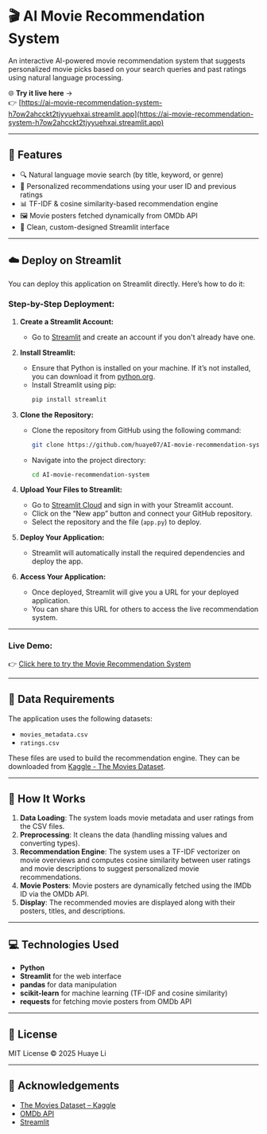# 🎬 AI Movie Recommendation System

An interactive AI-powered movie recommendation system that suggests personalized movie picks based on your search queries and past ratings using natural language processing.

🌐 **Try it live here** →  
👉 [https://ai-movie-recommendation-system-h7ow2ahcckt2tjyyuehxai.streamlit.app](https://ai-movie-recommendation-system-h7ow2ahcckt2tjyyuehxai.streamlit.app)

---

## 📌 Features

- 🔍 Natural language movie search (by title, keyword, or genre)
- 🍿 Personalized recommendations using your user ID and previous ratings
- 📊 TF-IDF & cosine similarity-based recommendation engine
- 🖼 Movie posters fetched dynamically from OMDb API
- 🎨 Clean, custom-designed Streamlit interface

---

## ☁️ Deploy on Streamlit

You can deploy this application on Streamlit directly. Here’s how to do it:

### Step-by-Step Deployment:

1. **Create a Streamlit Account:**
   - Go to [Streamlit](https://streamlit.io/) and create an account if you don't already have one.

2. **Install Streamlit:**
   - Ensure that Python is installed on your machine. If it’s not installed, you can download it from [python.org](https://www.python.org/).
   - Install Streamlit using pip:
     ```bash
     pip install streamlit
     ```

3. **Clone the Repository:**
   - Clone the repository from GitHub using the following command:
     ```bash
     git clone https://github.com/huaye07/AI-movie-recommendation-system
     ```
   - Navigate into the project directory:
     ```bash
     cd AI-movie-recommendation-system
     ```

4. **Upload Your Files to Streamlit:**
   - Go to [Streamlit Cloud](https://streamlit.io/cloud) and sign in with your Streamlit account.
   - Click on the “New app” button and connect your GitHub repository.
   - Select the repository and the file (`app.py`) to deploy.

5. **Deploy Your Application:**
   - Streamlit will automatically install the required dependencies and deploy the app.

6. **Access Your Application:**
   - Once deployed, Streamlit will give you a URL for your deployed application.
   - You can share this URL for others to access the live recommendation system.

---

### Live Demo:

👉 [Click here to try the Movie Recommendation System](https://ai-movie-recommendation-system-h7ow2ahcckt2tjyyuehxai.streamlit.app)

---

## 📂 Data Requirements

The application uses the following datasets:

- `movies_metadata.csv`
- `ratings.csv`

These files are used to build the recommendation engine. They can be downloaded from [Kaggle - The Movies Dataset](https://www.kaggle.com/datasets/rounakbanik/the-movies-dataset).

---

## 🧠 How It Works

1. **Data Loading**: The system loads movie metadata and user ratings from the CSV files.
2. **Preprocessing**: It cleans the data (handling missing values and converting types).
3. **Recommendation Engine**: The system uses a TF-IDF vectorizer on movie overviews and computes cosine similarity between user ratings and movie descriptions to suggest personalized movie recommendations.
4. **Movie Posters**: Movie posters are dynamically fetched using the IMDb ID via the OMDb API.
5. **Display**: The recommended movies are displayed along with their posters, titles, and descriptions.

---

## 💻 Technologies Used

- **Python**
- **Streamlit** for the web interface
- **pandas** for data manipulation
- **scikit-learn** for machine learning (TF-IDF and cosine similarity)
- **requests** for fetching movie posters from OMDb API

---

## 📄 License

MIT License © 2025 Huaye Li

---

## 🙌 Acknowledgements

- [The Movies Dataset – Kaggle](https://www.kaggle.com/datasets/rounakbanik/the-movies-dataset)
- [OMDb API](https://www.omdbapi.com/)
- [Streamlit](https://streamlit.io/)
